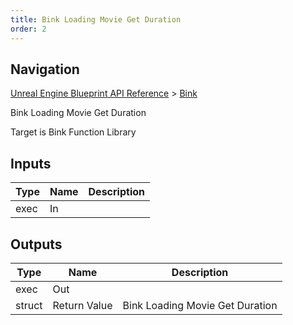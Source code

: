```yaml
---
title: Bink Loading Movie Get Duration
order: 2
---
```

## Navigation

[Unreal Engine Blueprint API Reference](https://dev.epicgames.com/documentation/en-us/unreal-engine/BlueprintAPI) > [Bink](https://dev.epicgames.com/documentation/en-us/unreal-engine/BlueprintAPI/Bink)

Bink Loading Movie Get Duration

Target is Bink Function Library

## Inputs

| Type | Name | Description |
| --- | --- | --- |
| exec | In |  |

## Outputs

| Type | Name | Description |
| --- | --- | --- |
| exec | Out |  |
| struct | Return Value | Bink Loading Movie Get Duration |
